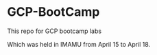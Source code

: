 # GCP-BootCamp
This repo for GCP bootcamp labs 

Which was held in IMAMU from April 15 to April 18.
